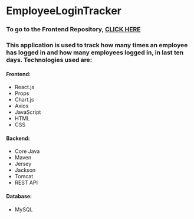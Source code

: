 # EmployeeLoginTracker
### To go to the Frontend Repository, [CLICK HERE](https://github.com/Deepbaran/EmployeeLoginTracker-UI.git)

### This application is used to track how many times an employee has logged in and how many employees logged in, in last ten days. Technologies used are:
#### Frontend:
- React.js
- Props
- Chart.js
- Axios
- JavaScript
- HTML
- CSS
#### Backend:
- Core Java
- Maven
- Jersey
- Jackson
- Tomcat
- REST API
#### Database:
- MySQL
